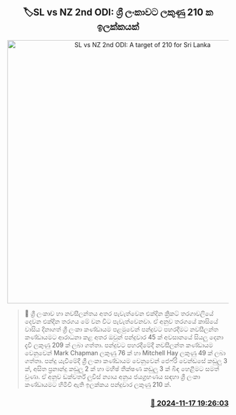 <p align='center'><b><h2 align='center' title='SL vs NZ 2nd ODI: A target of 210 for Sri Lanka'>🏷SL vs NZ 2nd ODI: ශ්‍රී ලංකාවට ලකුණු 210 ක ඉලක්කයක්</h2></b></p>
<p align='center'><img src='https://helakuru.sgp1.cdn.digitaloceanspaces.com/esana/images/lib/sl-vs-nz-1st-odi.jpg' width='600' alt='SL vs NZ 2nd ODI: A target of 210 for Sri Lanka'></p>

>📝 ශ්‍රී ලංකාව හා නවසීලන්තය අතර පැවැත්වෙන එක්දින ක්‍රිකට් තරගාවලියේ දෙවන එක්දින තරගය මේ වන විට පැවැත්වෙනවා.
ඒ අනුව තරගයේ කාසියේ වාසිය දිනාගත් ශ්‍රී ලංකා කණ්ඩායම පළමුවෙන් පන්දුවට පහරදීමට නවසීලන්ත කණ්ඩායමට ආරාධනා කළ අතර ඔවුන් පන්දුවාර 45 ක් අවසානයේ සියලු දෙනා දැවී ලකුණු 209 ක් ලබා ගත්තා.
පන්දුවට පහරදීමේදී නවසීලන්ත කණ්ඩායම වෙනුවෙන් Mark Chapman ලකුණු 76 ක් හා Mitchell Hay ලකුණු 49 ක් ලබා ගත්තා.
පන්දු යැවීමේදී ශ්‍රී ලංකා කණ්ඩායම වෙනුවෙන් ජෙෆ්රි වෙන්ඩසේ කඩුලු 3 ක්, අසිත ප්‍රනාන්දු කඩුලු 2 ක් හා මහීෂ් තීක්ෂණ කඩුලු 3 ක් බිඳ හෙළීමට සමත් වුණා.
ඒ අනුව ඩක්වර්ත් ලුවිස් න්‍යාය අනුය ජයග්‍රහණය සඳහා ශ්‍රී ලංකා කණ්ඩායමට හිමිවී ඇති ඉලක්කය පන්දුවාර ලකුණු 210 ක්.


<h3 align='right'><a href='https://www.helakuru.lk/esana/p/105140/'>📅 2024-11-17 19:26:03</a></h3>

